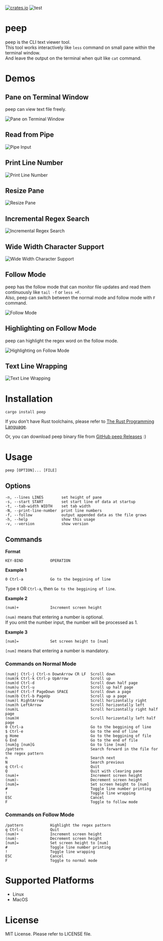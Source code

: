  [![crates.io](https://img.shields.io/crates/v/peep.svg)](https://crates.io/crates/peep)
 ![test](https://github.com/ryochack/peep/workflows/test/badge.svg)

# peep
peep is the CLI text viewer tool.  
This tool works interactively like `less` command on small pane within the terminal window.  
And leave the output on the terminal when quit like `cat` command.

# Demos
## Pane on Terminal Window
peep can view text file freely.

![Pane on Terminal Window](https://raw.githubusercontent.com/wiki/ryochack/peep/images/demo.gif)
## Read from Pipe
![Pipe Input](https://raw.githubusercontent.com/wiki/ryochack/peep/images/demo_pipe.gif)
## Print Line Number
![Print Line Number](https://raw.githubusercontent.com/wiki/ryochack/peep/images/demo_linenumber.gif)
## Resize Pane
![Resize Pane](https://raw.githubusercontent.com/wiki/ryochack/peep/images/demo_resize.gif)
## Incremental Regex Search
![Incremental Regex Search](https://raw.githubusercontent.com/wiki/ryochack/peep/images/demo_incsearch.gif)
## Wide Width Character Support
![Wide Width Character Support](https://raw.githubusercontent.com/wiki/ryochack/peep/images/demo_wide_width_chars.gif)
## Follow Mode
peep has the follow mode that can monitor file updates and read them continuously like `tail -f` or `less +F`.  
Also, peep can switch between the normal mode and follow mode with `F` command.

![Follow Mode](https://raw.githubusercontent.com/wiki/ryochack/peep/images/demo_follow.gif)
## Highlighting on Follow Mode
peep can highlight the regex word on the follow mode.

![Highlighting on Follow Mode](https://raw.githubusercontent.com/wiki/ryochack/peep/images/demo_follow_hl.gif)
## Text Line Wrapping

![Text Line Wrapping](https://raw.githubusercontent.com/wiki/ryochack/peep/images/demo_wrapping.gif)

# Installation
```shell
cargo install peep
```

If you don't have Rust toolchains, please refer to [The Rust Programming Language](https://www.rust-lang.org/).

Or, you can download peep binary file from [GitHub peep Releases](https://github.com/ryochack/peep/releases) :)

# Usage
```shell
peep [OPTION]... [FILE]
```

## Options
```
-n, --lines LINES        set height of pane
-s, --start START        set start line of data at startup
-t, --tab-width WIDTH    set tab width
-N, --print-line-number  print line numbers
-f, --follow             output appended data as the file grows
-h, --help               show this usage
-v, --version            show version
```

## Commands
**Format**  

```
KEY-BIND            OPERATION
```

**Example 1**  

```
0 Ctrl-a            Go to the beggining of line
```
Type `0` OR `Ctrl-a`, then `Go to the beggining of line`.

**Example 2**  

```
(num)+              Increment screen height
```
`(num)` means that entering a number is optional.  
If you omit the number input, the number will be processed as 1.

**Example 3**  

```
[num]=              Set screen height to [num]
```
`[num]` means that entering a number is mandatory.


### Commands on Normal Mode
```
(num)j Ctrl-j Ctrl-n DownArrow CR LF  Scroll down
(num)k Ctrl-k Ctrl-p UpArrow          Scroll up
(num)d Ctrl-d                         Scroll down half page
(num)u Ctrl-u                         Scroll up half page
(num)f Ctrl-f PageDown SPACE          Scroll down a page
(num)b Ctrl-b PageUp                  Scroll up a page
(num)l RightArrow                     Scroll horizontally right
(num)h LeftArrow                      Scroll horizontally left
(num)L                                Scroll horizontally right half page
(num)H                                Scroll horizontally left half page
0 Ctrl-a                              Go to the beggining of line
$ Ctrl-e                              Go to the end of line
g Home                                Go to the beggining of file
G End                                 Go to the end of file
[num]g [num]G                         Go to line [num]
/pattern                              Search forward in the file for the regex pattern
n                                     Search next
N                                     Search previous
q Ctrl-c                              Quit
Q                                     Quit with clearing pane
(num)+                                Increment screen height
(num)-                                Decrement screen height
[num]=                                Set screen height to [num]
#                                     Toggle line number printing
!                                     Toggle line wrapping
ESC                                   Cancel
F                                     Toggle to follow mode
```

### Commands on Follow Mode
```
/pattern            Highlight the regex pattern
q Ctrl-c            Quit
(num)+              Increment screen height
(num)-              Decrement screen height
[num]=              Set screen height to [num]
#                   Toggle line number printing
!                   Toggle line wrapping
ESC                 Cancel
F                   Toggle to normal mode
```

# Supported Platforms
- Linux
- MacOS

# License
MIT License.
Please refer to LICENSE file.
